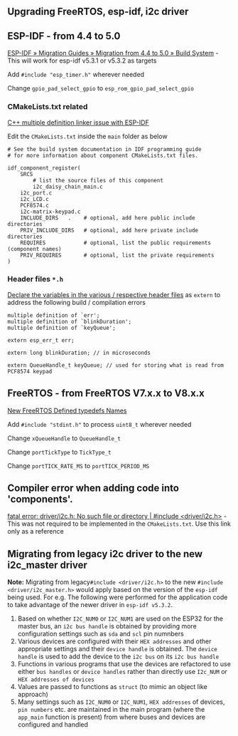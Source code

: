 ## Upgrading FreeRTOS, esp-idf, i2c driver

## ESP-IDF - from 4.4 to 5.0
[ESP-IDF » Migration Guides » Migration from 4.4 to 5.0 » Build System](https://docs.espressif.com/projects/esp-idf/en/latest/esp32/migration-guides/release-5.x/5.0/build-system.html)  - This will work for esp-idf v5.3.1 or v5.3.2 as targets

Add `#include "esp_timer.h"` wherever needed

Change `gpio_pad_select_gpio` to `esp_rom_gpio_pad_select_gpio`

### CMakeLists.txt related
[C++ multiple definition linker issue with ESP-IDF](https://stackoverflow.com/questions/77633054/c-multiple-definition-linker-issue-with-esp-idf)

Edit the `CMakeLists.txt` inside the `main` folder as below

```
# See the build system documentation in IDF programming guide
# for more information about component CMakeLists.txt files.

idf_component_register(
    SRCS 
    	# list the source files of this component
       	i2c_daisy_chain_main.c 
	i2c_port.c 
	i2c_LCD.c 
	PCF8574.c
	i2c-matrix-keypad.c
    INCLUDE_DIRS   .    # optional, add here public include directories
    PRIV_INCLUDE_DIRS   # optional, add here private include directories
    REQUIRES            # optional, list the public requirements (component names)
    PRIV_REQUIRES       # optional, list the private requirements
)
```

### Header files `*.h`

[Declare the variables in the various / respective header files](https://stackoverflow.com/questions/57759461/multiple-definition-of-variables-esp32) as `extern` to address the following build / compilation errors
```
multiple definition of `err';
multiple definition of `blinkDuration';
multiple definition of `keyQueue'; 
```

`extern esp_err_t err;`

`extern long blinkDuration; // in microseconds`

`extern QueueHandle_t keyQueue; // used for storing what is read from PCF8574 keypad`


## FreeRTOS - from FreeRTOS V7.x.x to V8.x.x
[New FreeRTOS Defined typedefs Names](https://freertos.org/Documentation/04-Roadmap-and-release-note/02-Release-notes/01-FreeRTOS-V8#new-freertos-defined-typedefs-names)

Add `#include "stdint.h"` to process `uint8_t` wherever needed

Change `xQueueHandle` to `QueueHandle_t`

Change `portTickType` to `TickType_t`

Change `portTICK_RATE_MS` to `portTICK_PERIOD_MS`


## Compiler error when adding code into 'components'.
[fatal error: driver/i2c.h: No such file or directory | #include <driver/i2c.h>](https://esp32.com/viewtopic.php?t=29660) - This was not required to be implemented in the `CMakeLists.txt`. Use this link only as a reference


## Migrating from legacy i2c driver to the new i2c_master driver

**Note:** Migrating from legacy`#include <driver/i2c.h>` to the new `#include <driver/i2c_master.h>` would apply based on the version of the `esp-idf` being used. For e.g. The following were performed for the application code to take advantage of the newer driver in `esp-idf v5.3.2`.

1. Based on whether `I2C_NUM0` or `I2C_NUM1` are used on the ESP32 for the master bus, an `i2c bus handle` is obtained by providing more configuration settings such as `sda` and `scl` pin numnbers
2. Various devices are configured with their `HEX addresses` and other appropriate settings and their `device handle` is obtained. The `device handle` is used to add the device to the `i2c bus` on its `i2c bus handle`
3. Functions in various programs that use the devices are refactored to use either `bus handles` or `device handles` rather than directly use `I2c_NUM` or `HEX addresses of devices`
4. Values are passed to functions as `struct` (to mimic an object like approach)
5. Many settings such as `I2C_NUM0` or `I2C_NUM1`, `HEX addresses` of devices, `pin numbers` etc. are maintained in the main program (where the `app_main` function is present) from where buses and devices are configured and handled

